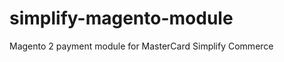 simplify-magento-module
=======================

Magento 2 payment module for MasterCard Simplify Commerce
